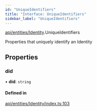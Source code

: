 ```yaml
---
id: "UniqueIdentifiers"
title: "Interface: UniqueIdentifiers"
sidebar_label: "UniqueIdentifiers"
---
```


[api/entities/Identity](../../../../../modules/API/Entities/Identity/Identity.md).UniqueIdentifiers

Properties that uniquely identify an Identity

## Properties

### did

• **did**: `string`

#### Defined in

[api/entities/Identity/index.ts:103](https://github.com/PolymeshAssociation/polymesh-sdk/blob/fbf6882d0/src/api/entities/Identity/index.ts#L103)
